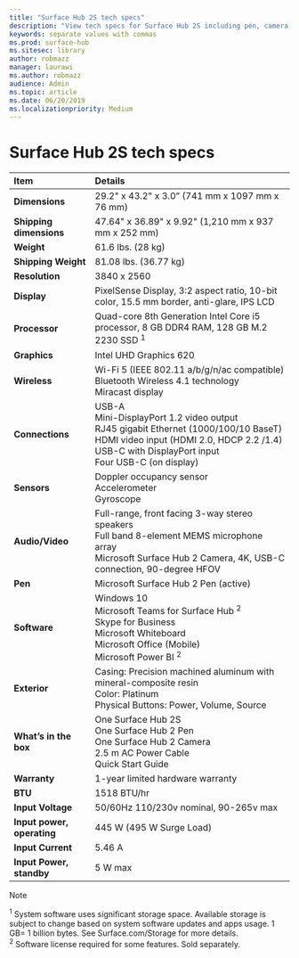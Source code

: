```yaml
---
title: "Surface Hub 2S tech specs"
description: "View tech specs for Surface Hub 2S including pen, camera, and optional mobile battery specifications."
keywords: separate values with commas
ms.prod: surface-hub
ms.sitesec: library
author: robmazz
manager: laurawi
ms.author: robmazz
audience: Admin
ms.topic: article
ms.date: 06/20/2019
ms.localizationpriority: Medium
---
```


# Surface Hub 2S tech specs

|**Item**|**Details**|
|:------ |:--------- |
|**Dimensions**| 29.2" x 43.2" x 3.0” (741 mm x 1097 mm x 76 mm) |
|**Shipping dimensions**| 47.64" x 36.89" x 9.92" (1,210 mm x 937 mm x 252 mm)|
|**Weight**| 61.6 lbs. (28 kg) |
|**Shipping Weight**| 81.08 lbs. (36.77 kg) |
|**Resolution**| 3840 x 2560 |
|**Display**| PixelSense Display, 3:2 aspect ratio, 10-bit color, 15.5 mm border, anti-glare, IPS LCD |
|**Processor**| Quad-core 8th Generation Intel Core i5 processor, 8 GB DDR4 RAM, 128 GB M.2 2230 SSD <sup>1</sup> |
|**Graphics**| Intel UHD Graphics 620 |
|**Wireless**| Wi-Fi 5 (IEEE 802.11 a/b/g/n/ac compatible) Bluetooth Wireless 4.1 technology <br> Miracast display |
|**Connections**| USB-A <br> Mini-DisplayPort 1.2 video output <br> RJ45 gigabit Ethernet (1000/100/10 BaseT) <br> HDMI video input (HDMI 2.0, HDCP 2.2 /1.4) <br> USB-C with DisplayPort input <br> Four USB-C (on display) |
|**Sensors**| Doppler occupancy sensor <br> Accelerometer <br> Gyroscope |
|**Audio/Video**| Full-range, front facing 3-way stereo speakers <br> Full band 8-element MEMS microphone array <br> Microsoft Surface Hub 2 Camera, 4K, USB-C connection, 90-degree HFOV |
|**Pen**| Microsoft Surface Hub 2 Pen (active) |
|**Software**| Windows 10 <br> Microsoft Teams for Surface Hub <sup>2</sup> <br> Skype for Business <br> Microsoft Whiteboard <br> Microsoft Office (Mobile) <br> Microsoft Power BI <sup>2</sup> |
|**Exterior**| Casing: Precision machined aluminum with mineral-composite resin <br> Color: Platinum <br> Physical Buttons: Power, Volume, Source |
|**What’s in the box**| One Surface Hub 2S <br> One Surface Hub 2 Pen  <br> One Surface Hub 2 Camera <br> 2.5 m AC Power Cable <br> Quick Start Guide |
|**Warranty**| 1-year limited hardware warranty |
|**BTU**| 1518 BTU/hr |
|**Input Voltage**| 50/60Hz 110/230v nominal, 90-265v max |
|**Input power, operating**| 445 W (495 W Surge Load) |
|**Input Current**| 5.46 A |
|**Input Power, standby**| 5 W max  |

> [!NOTE]
> <sup>1</sup> System software uses significant storage space. Available storage is subject to change based on system software updates and apps usage. 1 GB= 1 billion bytes. See Surface.com/Storage for more details. <br> <sup>2</sup> Software license required for some features. Sold separately.<br> 

